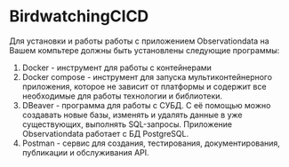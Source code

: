 # BirdwatchingCICD
Для установки и работы работы с приложением Observationdata на Вашем компьтере должны быть установлены следующие программы:
1. Docker - инструмент для работы с контейнерами
2. Docker compose - инструмент для запуска мультиконтейнерного приложения, которое не зависит от платформы и содержит все необходимые для работы технологии и библиотеки.
3. DBeaver - программа для работы с СУБД. С её помощью можно создавать новые базы, изменять и удалять данные в уже существующих, выполнять SQL-запросы. Приложение Observationdata работает с БД PostgreSQL.
4. Postman - сервис для создания, тестирования, документирования, публикации и обслуживания API.



